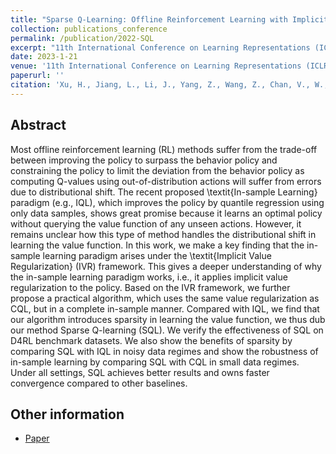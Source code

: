 ```yaml
---
title: "Sparse Q-Learning: Offline Reinforcement Learning with Implicit Value Regularization"
collection: publications_conference
permalink: /publication/2022-SQL
excerpt: "11th International Conference on Learning Representations (ICLR 2023)."
date: 2023-1-21
venue: '11th International Conference on Learning Representations (ICLR 2023).'
paperurl: ''
citation: 'Xu, H., Jiang, L., Li, J., Yang, Z., Wang, Z., Chan, V., W., K., and <b>Zhan, X.</b>. Sparse Q-Learning: Offline Reinforcement Learning with Implicit Value Regularization. In <i>11th International Conference on Learning Representations (ICLR 2023)</i>.'
---
```


Abstract
---

Most offline reinforcement learning (RL) methods suffer from the trade-off between improving the policy to surpass the behavior policy and constraining the policy to limit the deviation from the behavior policy as computing Q-values using out-of-distribution actions will suffer from errors due to distributional shift. The recent proposed \textit{In-sample Learning} paradigm (e.g., IQL), which improves the policy by quantile regression using only data samples, shows great promise because it learns an optimal policy without querying the value function of any unseen actions. However, it remains unclear how this type of method handles the distributional shift in learning the value function. In this work, we make a key finding that the in-sample learning paradigm arises under the \textit{Implicit Value Regularization} (IVR) framework. This gives a deeper understanding of why the in-sample learning paradigm works, i.e., it applies implicit value regularization to the policy. Based on the IVR framework, we further propose a practical algorithm, which uses the same value regularization as CQL, but in a complete in-sample manner. Compared with IQL, we find that our algorithm introduces sparsity in learning the value function, we thus dub our method Sparse Q-learning (SQL). We verify the effectiveness of SQL on D4RL benchmark datasets. We also show the benefits of sparsity by comparing SQL with IQL in noisy data regimes and show the robustness of in-sample learning by comparing SQL with CQL in small data regimes. Under all settings, SQL achieves better results and owns faster convergence compared to other baselines. 

Other information
---
* [Paper](https://openreview.net/forum?id=ueYYgo2pSSU)